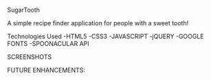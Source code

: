SugarTooth

A simple recipe finder application for people with a sweet tooth!


Technologies Used
-HTML5
-CSS3
-JAVASCRIPT
-jQUERY
-GOOGLE FONTS
-SPOONACULAR API

SCREENSHOTS








FUTURE ENHANCEMENTS: